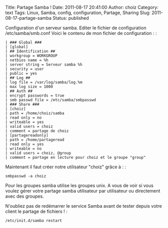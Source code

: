 Title: Partage Samba !
Date: 2011-08-17 20:41:00
Author: choiz
Category: text
Tags: Linux, Samba, config, configuration, Partage, Sharing
Slug: 2011-08-17-partage-samba
Status: published

Configuration d'un serveur samba. Editer le fichier de configuration
/etc/samba/smb.conf Voici le contenu de mon fichier de configuration : :

    | ### Global ###
    | [global]
    | ## Identification ##
    | workgroup = WORKGROUP
    | netbios name = %h
    | server string = Serveur samba %h
    | security = user
    | public = yes
    | ## Log ##
    | log file = /var/log/samba/log.%m
    | max log size = 1000
    | ## Auth ##
    | encrypt passwords = true
    | smb passwd file = /etc/samba/smbpasswd
    | ### Share ###
    | [choiz]
    | path = /home/choiz/samba
    | read only = no
    | writeable = yes
    | valid users = choiz
    | comment = partage de choiz
    | [partagereadonly]
    | path = /home/partageread
    | read only = yes
    | writeable = no
    | valid users = choiz, @group
    | comment = partage en lecture pour choiz et le groupe "group"

Maintenant il faut créer notre utilisateur "choiz" grâce à : :

    smbpasswd -a choiz

Pour les groupes samba utilise les groupes unix. A vous de voir si vous
voulez gérer votre partage samba utilisateur par utilisateur ou
directement avec des groupes.

N'oubliez pas de redémarrer le service Samba avant de tester depuis
votre client le partage de fichiers ! :

    /etc/init.d/samba restart
